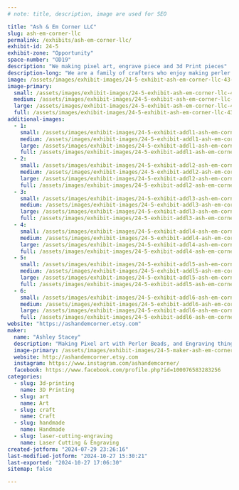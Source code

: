 ```yaml
---
# note: title, description, image are used for SEO

title: "Ash & Em Corner LLC"
slug: ash-em-corner-llc
permalink: /exhibits/ash-em-corner-llc/
exhibit-id: 24-5
exhibit-zone: "Opportunity"
space-number: "OD19"
description: "We making pixel art, engrave piece and 3d Print pieces"
description-long: "We are a family of crafters who enjoy making perler bead art, 3d printing and engraving pieces."
image: /assets/images/exhibit-images/24-5-exhibit-ash-em-corner-llc-43-logo1-3503-large.png
image-primary: 
  small: /assets/images/exhibit-images/24-5-exhibit-ash-em-corner-llc-43-logo1-3503-small.png
  medium: /assets/images/exhibit-images/24-5-exhibit-ash-em-corner-llc-43-logo1-3503-medium.png
  large: /assets/images/exhibit-images/24-5-exhibit-ash-em-corner-llc-43-logo1-3503-large.png
  full: /assets/images/exhibit-images/24-5-exhibit-ash-em-corner-llc-43-logo1-3503-full.png
additional-images: 
  - 1:
    small: /assets/images/exhibit-images/24-5-exhibit-addl1-ash-em-corner-llc-img-6714-small.jpeg
    medium: /assets/images/exhibit-images/24-5-exhibit-addl1-ash-em-corner-llc-img-6714-medium.jpeg
    large: /assets/images/exhibit-images/24-5-exhibit-addl1-ash-em-corner-llc-img-6714-large.jpeg
    full: /assets/images/exhibit-images/24-5-exhibit-addl1-ash-em-corner-llc-img-6714-full.jpeg
  - 2:
    small: /assets/images/exhibit-images/24-5-exhibit-addl2-ash-em-corner-llc-107dfbc7-876d-4dba-a8a2-ec68f7bbadba-small.jpeg
    medium: /assets/images/exhibit-images/24-5-exhibit-addl2-ash-em-corner-llc-107dfbc7-876d-4dba-a8a2-ec68f7bbadba-medium.jpeg
    large: /assets/images/exhibit-images/24-5-exhibit-addl2-ash-em-corner-llc-107dfbc7-876d-4dba-a8a2-ec68f7bbadba-large.jpeg
    full: /assets/images/exhibit-images/24-5-exhibit-addl2-ash-em-corner-llc-107dfbc7-876d-4dba-a8a2-ec68f7bbadba-full.jpeg
  - 3:
    small: /assets/images/exhibit-images/24-5-exhibit-addl3-ash-em-corner-llc-2873c579-cae8-4cfa-a9e6-46338d3069f6-small.jpeg
    medium: /assets/images/exhibit-images/24-5-exhibit-addl3-ash-em-corner-llc-2873c579-cae8-4cfa-a9e6-46338d3069f6-medium.jpeg
    large: /assets/images/exhibit-images/24-5-exhibit-addl3-ash-em-corner-llc-2873c579-cae8-4cfa-a9e6-46338d3069f6-large.jpeg
    full: /assets/images/exhibit-images/24-5-exhibit-addl3-ash-em-corner-llc-2873c579-cae8-4cfa-a9e6-46338d3069f6-full.jpeg
  - 4:
    small: /assets/images/exhibit-images/24-5-exhibit-addl4-ash-em-corner-llc-db5616de-cb21-4899-9d6a-b24e49887e8b-small.jpeg
    medium: /assets/images/exhibit-images/24-5-exhibit-addl4-ash-em-corner-llc-db5616de-cb21-4899-9d6a-b24e49887e8b-medium.jpeg
    large: /assets/images/exhibit-images/24-5-exhibit-addl4-ash-em-corner-llc-db5616de-cb21-4899-9d6a-b24e49887e8b-large.jpeg
    full: /assets/images/exhibit-images/24-5-exhibit-addl4-ash-em-corner-llc-db5616de-cb21-4899-9d6a-b24e49887e8b-full.jpeg
  - 5:
    small: /assets/images/exhibit-images/24-5-exhibit-addl5-ash-em-corner-llc-6730970e-2029-45b7-9860-8343b25ae26d-small.jpeg
    medium: /assets/images/exhibit-images/24-5-exhibit-addl5-ash-em-corner-llc-6730970e-2029-45b7-9860-8343b25ae26d-medium.jpeg
    large: /assets/images/exhibit-images/24-5-exhibit-addl5-ash-em-corner-llc-6730970e-2029-45b7-9860-8343b25ae26d-large.jpeg
    full: /assets/images/exhibit-images/24-5-exhibit-addl5-ash-em-corner-llc-6730970e-2029-45b7-9860-8343b25ae26d-full.jpeg
  - 6:
    small: /assets/images/exhibit-images/24-5-exhibit-addl6-ash-em-corner-llc-4c332eb5-18f1-46bb-9bd9-40fcdb851eb6-small.jpeg
    medium: /assets/images/exhibit-images/24-5-exhibit-addl6-ash-em-corner-llc-4c332eb5-18f1-46bb-9bd9-40fcdb851eb6-medium.jpeg
    large: /assets/images/exhibit-images/24-5-exhibit-addl6-ash-em-corner-llc-4c332eb5-18f1-46bb-9bd9-40fcdb851eb6-large.jpeg
    full: /assets/images/exhibit-images/24-5-exhibit-addl6-ash-em-corner-llc-4c332eb5-18f1-46bb-9bd9-40fcdb851eb6-full.jpeg
website: "https://ashandemcorner.etsy.com"
maker: 
  name: "Ashley Stacey"
  description: "Making Pixel art with Perler Beads, and Engraving things, and 3d printing things."
  image-primary: /assets/images/exhibit-images/24-5-maker-ash-em-corner-llc-logo1-medium.png
  website: http://ashandemcorner.etsy.com
  instagram: https://www.instagram.com/ashandemcorner/
  facebook: https://www.facebook.com/profile.php?id=100076583283256
categories: 
  - slug: 3d-printing
    name: 3D Printing
  - slug: art
    name: Art
  - slug: craft
    name: Craft
  - slug: handmade
    name: Handmade
  - slug: laser-cutting-engraving
    name: Laser Cutting & Engraving
created-jotform: "2024-07-29 23:26:16"
last-modified-jotform: "2024-10-27 15:30:21"
last-exported: "2024-10-27 17:06:30"
sitemap: false

---
```

